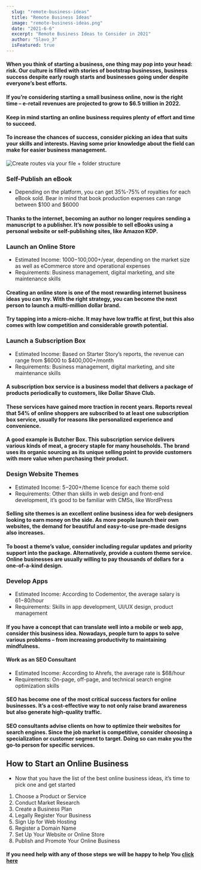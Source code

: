 ```yaml
---
  slug: "remote-business-ideas"
  title: "Remote Business Ideas"
  image: "remote-business-ideas.png"
  date: "2021-6-6"
  excerpt: "Remote Business Ideas to Consider in 2021"
  author: "Slavo_3"
  isFeatured: true
---
```


#### When you think of starting a business, one thing may pop into your head: risk. Our culture is filled with stories of bootstrap businesses, business success despite early rough starts and businesses going under despite everyone’s best efforts.

#### If you’re considering starting a small business online, now is the right time – e-retail revenues are projected to grow to $6.5 trillion in 2022.

#### Keep in mind starting an online business requires plenty of effort and time to succeed.

#### To increase the chances of success, consider picking an idea that suits your skills and interests. Having some prior knowledge about the field can make for easier business management.

![Create routes via your file + folder structure](remote-business-ideas.png)

### Self-Publish an eBook

- Depending on the platform, you can get 35%-75% of royalties for each eBook sold. Bear in mind that book production expenses can range between $100 and $6000

#### Thanks to the internet, becoming an author no longer requires sending a manuscript to a publisher. It’s now possible to sell eBooks using a personal website or self-publishing sites, like Amazon KDP.

### Launch an Online Store

- Estimated Income: $1000-$100,000+/year, depending on the market size as well as eCommerce store and operational expenses
- Requirements: Business management, digital marketing, and site maintenance skills

#### Creating an online store is one of the most rewarding internet business ideas you can try. With the right strategy, you can become the next person to launch a multi-million dollar brand.

#### Try tapping into a micro-niche. It may have low traffic at first, but this also comes with low competition and considerable growth potential.

### Launch a Subscription Box

- Estimated Income: Based on Starter Story’s reports, the revenue can range from $6000 to $400,000+/month
- Requirements: Business management, digital marketing, and site maintenance skills

#### A subscription box service is a business model that delivers a package of products periodically to customers, like Dollar Shave Club.

#### These services have gained more traction in recent years. Reports reveal that 54% of online shoppers are subscribed to at least one subscription box service, usually for reasons like personalized experience and convenience.

#### A good example is Butcher Box. This subscription service delivers various kinds of meat, a grocery staple for many households. The brand uses its organic sourcing as its unique selling point to provide customers with more value when purchasing their product.

### Design Website Themes

- Estimated Income: $5-$200+/theme licence for each theme sold
- Requirements: Other than skills in web design and front-end development, it’s good to be familiar with CMSs, like WordPress

#### Selling site themes is an excellent online business idea for web designers looking to earn money on the side. As more people launch their own websites, the demand for beautiful and easy-to-use pre-made designs also increases.

#### To boost a theme’s value, consider including regular updates and priority support into the package. Alternatively, provide a custom theme service. Online businesses are usually willing to pay thousands of dollars for a one-of-a-kind design.

### Develop Apps

- Estimated Income: According to Codementor, the average salary is $61-$80/hour
- Requirements: Skills in app development, UI/UX design, product management

#### If you have a concept that can translate well into a mobile or web app, consider this business idea. Nowadays, people turn to apps to solve various problems – from increasing productivity to maintaining mindfulness.

#### Work as an SEO Consultant

- Estimated Income: According to Ahrefs, the average rate is $68/hour
- Requirements: On-page, off-page, and technical search engine optimization skills

#### SEO has become one of the most critical success factors for online businesses. It’s a cost-effective way to not only raise brand awareness but also generate high-quality traffic.

#### SEO consultants advise clients on how to optimize their websites for search engines. Since the job market is competitive, consider choosing a specialization or customer segment to target. Doing so can make you the go-to person for specific services.

## How to Start an Online Business

- Now that you have the list of the best online business ideas, it’s time to pick one and get started

1. Choose a Product or Service
2. Conduct Market Research
3. Create a Business Plan
4. Legally Register Your Business
5. Sign Up for Web Hosting
6. Register a Domain Name
7. Set Up Your Website or Online Store
8. Publish and Promote Your Online Business

#### If you need help with any of those steps we will be happy to help You [click here](https://slavo3.com)
